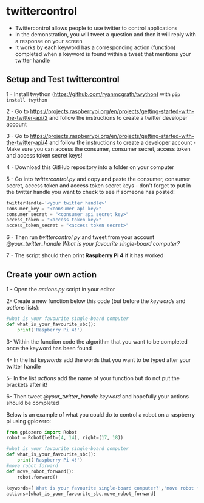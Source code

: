 # twittercontrol
* Twittercontrol allows people to use twitter to control applications
* In the demonstration, you will tweet a question and then it will reply with a response on your screen
* It works by each keyword has a corresponding action (function) completed when a keyword is found within a tweet that mentions your twitter handle


## Setup and Test twittercontrol

1 - Install twython (https://github.com/ryanmcgrath/twython) with ```pip install twython```

2 - Go to https://projects.raspberrypi.org/en/projects/getting-started-with-the-twitter-api/2 and follow the instructions to create a twitter developer account

3 - Go to https://projects.raspberrypi.org/en/projects/getting-started-with-the-twitter-api/4 and follow the instructions to create a developer account - Make sure you can access the consumer, consumer secret, access token and access token secret keys!

4 - Download this GitHub repository into a folder on your computer

5 - Go into *twittercontrol.py* and copy and paste the consumer, consumer secret, access token and access token secret keys - don't forget to put in the twitter handle you want to check to see if someone has posted!

```python
twitterHandle='<your twitter handle>'
consumer_key = "<consumer api key>"
consumer_secret = "<consumer api secret key>"
access_token = "<access token key>"
access_token_secret = "<access token secret>"
```

6 - Then run *twittercontrol.py* and tweet from your account *@your_twitter_handle What is your favourite single-board computer?*
  
7 - The script should then print **Raspberry Pi 4** if it has worked

## Create your own action

1 - Open the *actions.py* script in your editor

2- Create a new function below this code (but before the *keywords* and *actions* lists):
```python
#what is your favourite single-board computer
def what_is_your_favourite_sbc():
    print('Raspberry Pi 4!')
```
3- Within the function code the algorithm that you want to be completed once the keyword has been found

4- In the list *keywords* add the words that you want to be typed after your twitter handle

5- In the list *actions* add the name of your function but do not put the brackets after it!

6- Then tweet *@your_twitter_handle keyword* and hopefully your actions should be completed

Below is an example of what you could do to control a robot on a raspberry pi using gpiozero:
```python
from gpiozero import Robot
robot = Robot(left=(4, 14), right=(17, 18))

#what is your favourite single-board computer
def what_is_your_favourite_sbc():
    print('Raspberry Pi 4!')
#move robot forward
def move_robot_forward():
    robot.forward()
   
keywords=['What is your favourite single-board computer?','move robot forward']
actions=[what_is_your_favourite_sbc,move_robot_forward]
```



